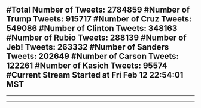 #Total Number of Tweets: 2784859 
#Number of Trump Tweets: 915717
#Number of Cruz Tweets: 549086
#Number of Clinton Tweets: 348163
#Number of Rubio Tweets: 288139
#Number of Jeb! Tweets: 263332
#Number of Sanders Tweets: 202649
#Number of Carson Tweets: 122261
#Number of Kasich Tweets: 95574
#Current Stream Started at Fri Feb 12 22:54:01 MST
---
---
---
